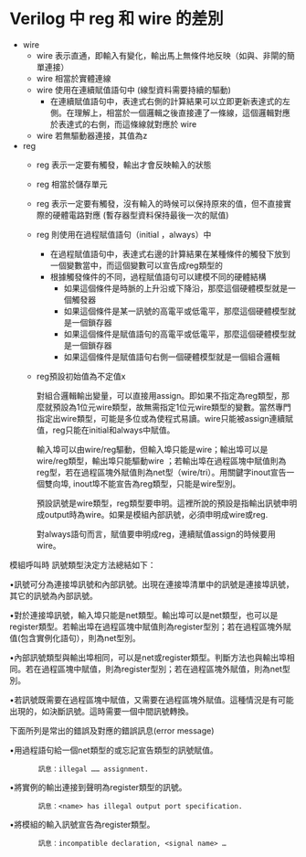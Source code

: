 # Verilog 中 reg 和 wire 的差別
* wire
  * wire 表示直通，即輸入有變化，輸出馬上無條件地反映（如與、非閘的簡單連接）
  * wire 相當於實體連線
  * wire 使用在連續賦值語句中 (線型資料需要持續的驅動)
    * 在連續賦值語句中，表達式右側的計算結果可以立即更新表達式的左側。在理解上，相當於一個邏輯之後直接連了一條線，這個邏輯對應於表達式的右側，而這條線就對應於 wire
  * wire 若無驅動器連接，其值為z
* reg
  * reg 表示一定要有觸發，輸出才會反映輸入的狀態
  * reg 相當於儲存單元
  * reg 表示一定要有觸發，沒有輸入的時候可以保持原來的值，但不直接實際的硬體電路對應 (暫存器型資料保持最後一次的賦值)
  * reg 則使用在過程賦值語句（initial ，always）中
    * 在過程賦值語句中，表達式右邊的計算結果在某種條件的觸發下放到一個變數當中，而這個變數可以宣告成reg類型的
    * 根據觸發條件的不同，過程賦值語句可以建模不同的硬體結構
      * 如果這個條件是時脈的上升沿或下降沿，那麼這個硬體模型就是一個觸發器
      * 如果這個條件是某一訊號的高電平或低電平，那麼這個硬體模型就是一個鎖存器
      * 如果這個條件是賦值語句的高電平或低電平，那麼這個硬體模型就是一個鎖存器
      * 如果這個條件是賦值語句右側一個硬體模型就是一個組合邏輯
  * reg預設初始值為不定值x
  
      對組合邏輯輸出變量，可以直接用assign。即如果不指定為reg類型，那麼就預設為1位元wire類型，故無需指定1位元wire類型的變數。當然專門指定出wire類型，可能是多位或為使程式易讀。wire只能被assign連續賦值，reg只能在initial和always中賦值。

      輸入埠可以由wire/reg驅動，但輸入埠只能是wire；輸出埠可以是wire/reg類型，輸出埠只能驅動wire ；若輸出埠在過程區塊中賦值則為reg型，若在過程區塊外賦值則為net型（wire/tri）。用關鍵字inout宣告一個雙向埠, inout埠不能宣告為reg類型，只能是wire型別。

      預設訊號是wire類型，reg類型要申明。這裡所說的預設是指輸出訊號申明成output時為wire。如果是模組內部訊號，必須申明成wire或reg.

      對always語句而言，賦值要申明成reg，連續賦值assign的時候要用wire。

 

模組呼叫時 訊號類型決定方法總結如下：

 

•訊號可分為連接埠訊號和內部訊號。出現在連接埠清單中的訊號是連接埠訊號，其它的訊號為內部訊號。

•對於連接埠訊號，輸入埠只能是net類型。輸出埠可以是net類型，也可以是register類型。若輸出埠在過程區塊中賦值則為register型別；若在過程區塊外賦值(包含實例化語句），則為net型別。

•內部訊號類型與輸出埠相同，可以是net或register類型。判斷方法也與輸出埠相同。若在過程區塊中賦值，則為register型別；若在過程區塊外賦值，則為net型別。

•若訊號既需要在過程區塊中賦值，又需要在過程區塊外賦值。這種情況是有可能出現的，如決斷訊號。這時需要一個中間訊號轉換。

 

 

下面所列是常出的錯誤及對應的錯誤訊息(error message)

•用過程語句給一個net類型的或忘記宣告類型的訊號賦值。

           訊息：illegal …… assignment.

•將實例的輸出連接到聲明為register類型的訊號。

           訊息：<name> has illegal output port specification.

•將模組的輸入訊號宣告為register類型。

           訊息：incompatible declaration, <signal name> …

 

